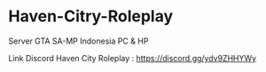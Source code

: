 # Haven-Citry-Roleplay
Server GTA SA-MP Indonesia PC &amp; HP

Link Discord Haven City Roleplay :
https://discord.gg/ydv9ZHHYWy
